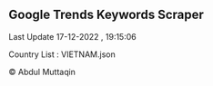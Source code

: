 

## Google Trends Keywords Scraper 
 
Last Update 17-12-2022 , 19:15:06

Country List :
VIETNAM.json



© Abdul Muttaqin 
